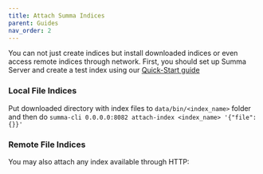 ```yaml
---
title: Attach Summa Indices
parent: Guides
nav_order: 2
---
```


You can not just create indices but install downloaded indices or even access remote indices through network.
First, you should set up Summa Server and create a test index using our [Quick-Start guide](/summa/quick-start)

### Local File Indices

Put downloaded directory with index files to `data/bin/<index_name>` folder and then do
`summa-cli 0.0.0.0:8082 attach-index <index_name> '{"file": {}}'`

### Remote File Indices
You may also attach any index available through HTTP:

